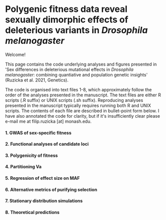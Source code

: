 # Polygenic fitness data reveal sexually dimorphic effects of deleterious variants in <i>Drosophila melanogaster</i>

Welcome!

This page contains the code underlying analyses and figures presented in 'Sex differences in deleterious mutational effects in <i>Drosophila melanogaster</i>: combining quantiative and population genetic insights' (Ruzicka et al. 2021, Genetics).

The code is organised into text files 1-8, which approximately follow the order of the analyses presented in the manuscript. The text files are either R scripts (.R suffix) or UNIX scripts (.sh suffix). Reproducing analyses presented in the manuscript typically requires running both R and UNIX scripts. The contents of each file are described in bullet-point form below. I have also annotated the code for clarity, but if it's insufficiently clear please e-mail me at filip.ruzicka [at] monash.edu.

#### 1. GWAS of sex-specific fitness

#### 2. Functional analyses of candidate loci

#### 3. Polygenicity of fitness

#### 4. Partitioning Va

#### 5. Regression of effect size on MAF

#### 6. Alternative metrics of purifying selection

#### 7. Stationary distribution simulations

#### 8. Theoretical predictions



